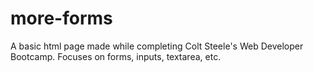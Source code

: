 # more-forms
A basic html page made while completing Colt Steele's Web Developer Bootcamp. Focuses on forms, inputs, textarea, etc.
